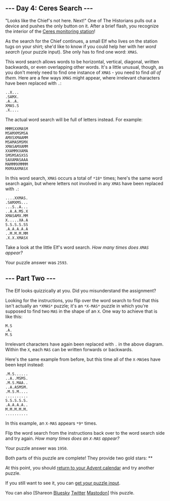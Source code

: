 \--- Day 4: Ceres Search ---
----------

"Looks like the Chief's not here. Next!" One of The Historians pulls out a device and pushes the only button on it. After a brief flash, you recognize the interior of the [Ceres monitoring station](/2019/day/10)!

As the search for the Chief continues, a small Elf who lives on the station tugs on your shirt; she'd like to know if you could help her with her *word search* (your puzzle input). She only has to find one word: `XMAS`.

This word search allows words to be horizontal, vertical, diagonal, written backwards, or even overlapping other words. It's a little unusual, though, as you don't merely need to find one instance of `XMAS` - you need to find *all of them*. Here are a few ways `XMAS` might appear, where irrelevant characters have been replaced with `.`:

```
..X...
.SAMX.
.A..A.
XMAS.S
.X....

```

The actual word search will be full of letters instead. For example:

```
MMMSXXMASM
MSAMXMSMSA
AMXSXMAAMM
MSAMASMSMX
XMASAMXAMM
XXAMMXXAMA
SMSMSASXSS
SAXAMASAAA
MAMMMXMMMM
MXMXAXMASX

```

In this word search, `XMAS` occurs a total of `*18*` times; here's the same word search again, but where letters not involved in any `XMAS` have been replaced with `.`:

```
....XXMAS.
.SAMXMS...
...S..A...
..A.A.MS.X
XMASAMX.MM
X.....XA.A
S.S.S.S.SS
.A.A.A.A.A
..M.M.M.MM
.X.X.XMASX

```

Take a look at the little Elf's word search. *How many times does `XMAS` appear?*

Your puzzle answer was `2593`.

\--- Part Two ---
----------

The Elf looks quizzically at you. Did you misunderstand the assignment?

Looking for the instructions, you flip over the word search to find that this isn't actually an `*XMAS*` puzzle; it's an `*X-MAS*` puzzle in which you're supposed to find two `MAS` in the shape of an `X`. One way to achieve that is like this:

```
M.S
.A.
M.S

```

Irrelevant characters have again been replaced with `.` in the above diagram. Within the `X`, each `MAS` can be written forwards or backwards.

Here's the same example from before, but this time all of the `X-MAS`es have been kept instead:

```
.M.S......
..A..MSMS.
.M.S.MAA..
..A.ASMSM.
.M.S.M....
..........
S.S.S.S.S.
.A.A.A.A..
M.M.M.M.M.
..........

```

In this example, an `X-MAS` appears `*9*` times.

Flip the word search from the instructions back over to the word search side and try again. *How many times does an `X-MAS` appear?*

Your puzzle answer was `1950`.

Both parts of this puzzle are complete! They provide two gold stars: \*\*

At this point, you should [return to your Advent calendar](/2024) and try another puzzle.

If you still want to see it, you can [get your puzzle input](4/input).

You can also [Shareon [Bluesky](https://bsky.app/intent/compose?text=I%27ve+completed+%22Ceres+Search%22+%2D+Day+4+%2D+Advent+of+Code+2024+%23AdventOfCode+https%3A%2F%2Fadventofcode%2Ecom%2F2024%2Fday%2F4) [Twitter](https://twitter.com/intent/tweet?text=I%27ve+completed+%22Ceres+Search%22+%2D+Day+4+%2D+Advent+of+Code+2024&url=https%3A%2F%2Fadventofcode%2Ecom%2F2024%2Fday%2F4&related=ericwastl&hashtags=AdventOfCode) [Mastodon](javascript:void(0);)] this puzzle.